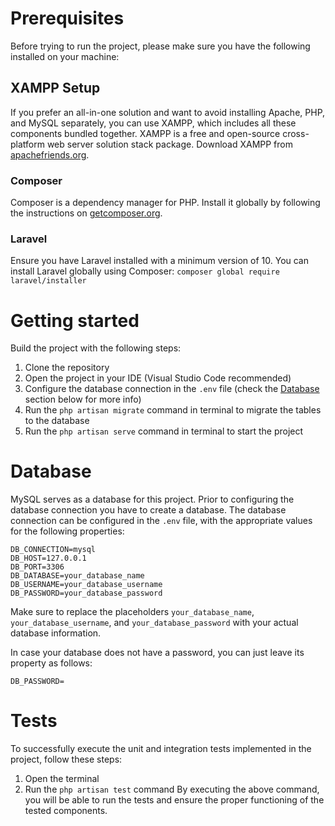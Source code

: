 # Prerequisites
Before trying to run the project, please make sure you have the following installed on your machine: 
## XAMPP Setup
If you prefer an all-in-one solution and want to avoid installing Apache, PHP, and MySQL separately, you can use XAMPP, which includes all these components bundled together.
XAMPP is a free and open-source cross-platform web server solution stack package. Download XAMPP from [apachefriends.org](https://www.apachefriends.org/index.html).
### Composer
Composer is a dependency manager for PHP. Install it globally by following the instructions on [getcomposer.org](https://getcomposer.org/).
### Laravel
Ensure you have Laravel installed with a minimum version of 10. You can install Laravel globally using Composer:
`composer global require laravel/installer`

# Getting started
Build the project with the following steps:
1. Clone the repository
2. Open the project in your IDE (Visual Studio Code recommended)
3. Configure the database connection in the `.env` file (check the [Database](#database) section below for more info)
4. Run the `php artisan migrate` command in terminal to migrate the tables to the database
5. Run the `php artisan serve` command in terminal to start the project

# Database 
MySQL serves as a database for this project. Prior to configuring the database connection you have to create a database. The database connection can be configured in the `.env` file, with the appropriate values for the following properties:
```
DB_CONNECTION=mysql
DB_HOST=127.0.0.1
DB_PORT=3306
DB_DATABASE=your_database_name
DB_USERNAME=your_database_username
DB_PASSWORD=your_database_password
```
Make sure to replace the placeholders `your_database_name`, `your_database_username`, and `your_database_password` with your actual database information.  

In case your database does not have a password, you can just leave its property as follows: 
```
DB_PASSWORD=
```

# Tests
To successfully execute the unit and integration tests implemented in the project, follow these steps:
1. Open the terminal
2. Run the `php artisan test` command
By executing the above command, you will be able to run the tests and ensure the proper functioning of the tested components.
